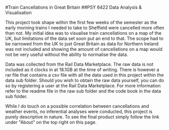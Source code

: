 #Train Cancellations in Great Britain 
##PSY 6422 Data Analysis & Visualisation

This project took shape within the first few weeks of the semester as the early morning trains I needed to take to Sheffield were cancelled more often than not. My initial idea was to visualise train cancellations on a map of the UK, but limitations of the data set soon put an end to that. The scope had to be narrowed from the UK to just Great Britain as data for Northern Ireland was not included and showing the amount of cancellations on a map would not be very useful without the ability to normalise the data.

Data was collected from the Rail Data Marketplace. The raw data is not included as it clocks in at 18.1GB at the time of writing. There is however a rar file that contains a csv file with all the data used in this project within the data sub folder. Should you wish to obtain the raw data yourself, you can do so by registering a user at the Rail Data Marketplace. For more information refer to the readme file in the raw sub folder and the code book in the data sub folder.

While I do touch on a possible correlation between cancellations and weather events, no inferential analyses were conducted, this project is purely descriptive in nature. To see the final product simply follow the link under "About" on the top right on this page.
